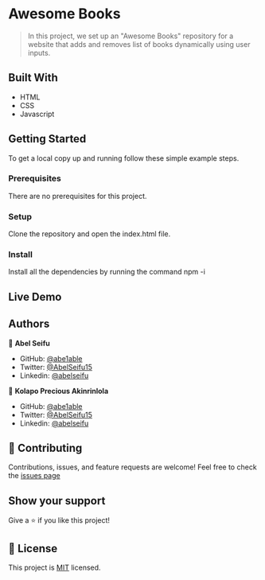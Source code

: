 # Awesome Books

> In this project, we set up an "Awesome Books" repository for a website that adds and removes list of books dynamically using user inputs.

## Built With

- HTML
- CSS
- Javascript

## Getting Started

To get a local copy up and running follow these simple example steps.

### Prerequisites

There are no prerequisites for this project.

### Setup

Clone the repository and open the index.html file.

### Install

Install all the dependencies by running the command npm -i

## Live Demo

## Authors

👤 **Abel Seifu**

- GitHub: [@abe1able](https://github.com/abe1able)
- Twitter: [@AbelSeifu15](https://twitter.com/AbelSeifu15)
- Linkedin: [@abelseifu](https://www.linkedin.com/in/abel-seifu-184543233/)

👤 **Kolapo Precious Akinrinlola**

- GitHub: [@abe1able](https://github.com/LIBERCOSOFT)
- Twitter: [@AbelSeifu15](https://twitter.com/Gerfieldt)
- Linkedin: [@abelseifu](https://www.linkedin.com/in/kolapo-akinrinlola-072097110)

## 🤝 Contributing

Contributions, issues, and feature requests are welcome!
Feel free to check the [issues page](https://github.com/Abe1able/Awesome-Books/issues)

## Show your support

Give a ⭐️ if you like this project!

## 📝 License

This project is [MIT](./LICENSE) licensed.
